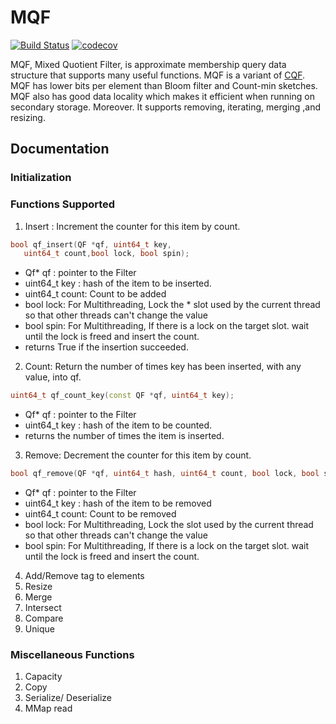 # MQF
[![Build Status](https://travis-ci.org/shokrof/MQF.svg?branch=mqfDevelopmenet)](https://travis-ci.org/shokrof/MQF)
[![codecov](https://codecov.io/gh/shokrof/MQF/branch/mqfDevelopmenet/graph/badge.svg)](https://codecov.io/gh/shokrof/MQF)

MQF, Mixed Quotient Filter, is approximate membership query data structure that supports many useful functions. MQF is a variant of [CQF](https://github.com/splatlab/cqf). MQF has lower bits per element than Bloom filter and Count-min sketches. MQF also has good data locality which makes it efficient when running on secondary storage. Moreover. It supports removing, iterating, merging ,and resizing.

## Documentation
### Initialization

### Functions Supported
1. Insert :
Increment the counter for this item by count.
  ```c++
  bool qf_insert(QF *qf, uint64_t key,
     uint64_t count,bool lock, bool spin);
  ```

  * Qf* qf : pointer to the Filter
  * uint64_t key : hash of the item to be inserted.
  * uint64_t count: Count to be added
  * bool lock: For Multithreading, Lock the * slot used by the current thread so that other threads can't change the value
  * bool spin: For Multithreading, If there is a lock on the target slot. wait until the lock is freed and insert the count.
  * returns True if the insertion succeeded.

2. Count:
 Return the number of times key has been inserted, with any value, into qf.
 ```c++
 uint64_t qf_count_key(const QF *qf, uint64_t key);
 ```
 * Qf* qf : pointer to the Filter
 * uint64_t key : hash of the item to be counted.
 * returns the number of times the item is inserted.
3. Remove:
Decrement the counter for this item by count.
```c++
bool qf_remove(QF *qf, uint64_t hash, uint64_t count, bool lock, bool spin);
```
  * Qf* qf : pointer to the Filter
  * uint64_t key : hash of the item to be removed
  * uint64_t count: Count to be removed
  * bool lock: For Multithreading, Lock the slot used by the current thread so that other threads can't change the value
  * bool spin: For Multithreading, If there is a lock on the target slot. wait until the lock is freed and insert the count.
 
4. Add/Remove tag to elements
5. Resize
6. Merge
7. Intersect
8. Compare
9. Unique

### Miscellaneous Functions
1. Capacity
2. Copy
3. Serialize/ Deserialize
4. MMap read
